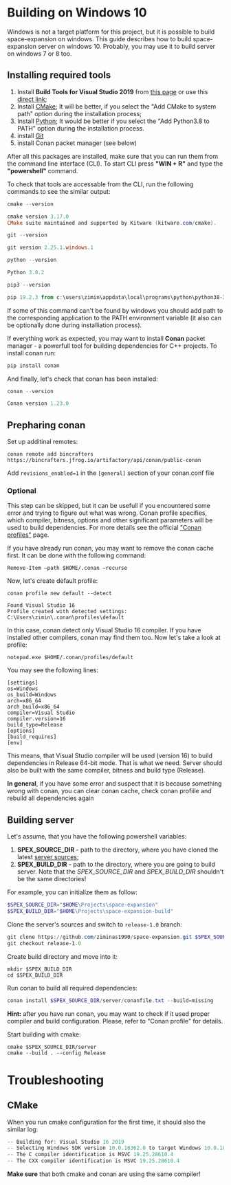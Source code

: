 # Building on Windows 10
Windows is not a target platform for this project, but it is possible to build space-expansion on windows. This guide describes how to build space-expansion server on windows 10. Probably, you may use it to build server on windows 7 or 8 too.

## Installing required tools
1. Install **Build Tools for Visual Studio 2019** from [this page](https://visualstudio.microsoft.com/ru/downloads/) or use this [direct link](https://visualstudio.microsoft.com/ru/thank-you-downloading-visual-studio/?sku=BuildTools&rel=16); 
2. Install [CMake](https://cmake.org/download/);
   It will be better, if you select the "Add CMake to system path" option during the installation process;
3. Install [Python](https://www.python.org/downloads/);
   It would be better if you select the "Add Python3.8 to PATH" option during the installation process.
4. install [Git](https://git-scm.com/)
5. install Conan packet manager (see below)

After all this packages are installed, make sure that you can run them from the command line interface (CLI). To start CLI press **"WIN + R"** and type the **"powershell"** command.

To check that tools are accessable from the CLI, run the following commands to see the similar output:
```powershell
cmake --version

cmake version 3.17.0
CMake suite maintained and supported by Kitware (kitware.com/cmake).
```
```powershell
git --version

git version 2.25.1.windows.1
```
```powershell
python --version

Python 3.8.2
```
```powershell
pip3 --version

pip 19.2.3 from c:\users\zimin\appdata\local\programs\python\python38-32\lib\site-packages\pip (python 3.8)
```

If some of this command can't be found by windows you should add path to the corresponding application to the PATH environment variable (it also can be optionally done during installiation process).

If everything work as expected, you may want to install **Conan** packet manager - a powerfull tool for building dependencies for C++ projects. To install conan run:
```powershell
pip install conan
```

And finally, let's check that conan has been installed:
```powershell
conan --version

Conan version 1.23.0
```

## Prepharing conan
Set up additinal remotes:
```
conan remote add bincrafters https://bincrafters.jfrog.io/artifactory/api/conan/public-conan
```

Add `revisions_enabled=1` in the `[general]` section of your conan.conf file

### Optional
This step can be skipped, but it can be usefull if you encountered some error and trying to figure out what was wrong.
Conan profile specifies, which compiler, bitness, options and other significant parameters will be used to build dependencies. For more details see the official ["Conan profiles"](https://docs.conan.io/en/latest/reference/profiles.html) page.

If you have already run conan, you may want to remove the conan cache first. It can be done with the following command:
```
Remove-Item –path $HOME/.conan –recurse
```
Now, let's create default profile:
```
conan profile new default --detect

Found Visual Studio 16
Profile created with detected settings: C:\Users\zimin\.conan\profiles\default
```
In this case, conan detect only Visual Studio 16 compiler. If you have installed other compilers, conan may find them too. Now let's take a look at profile:
```
notepad.exe $HOME/.conan/profiles/default
```

You may see the following lines:
```
[settings]
os=Windows
os_build=Windows
arch=x86_64
arch_build=x86_64
compiler=Visual Studio
compiler.version=16
build_type=Release
[options]
[build_requires]
[env]
```
This means, that Visual Studio compiler will be used (version 16) to build dependencies in Release 64-bit mode. That is what we need. Server should also be built with the same compiler, bitness and build type (Release).

**In general**, if you have some error and suspect that it is because something wrong with conan, you can clear conan cache, check conan profiile and rebuild all dependencies again

## Building server
Let's assume, that you have the following powershell variables:
1. **SPEX_SOURCE_DIR** - path to the directory, where you have cloned the latest [server sources](https://github.com/ziminas1990/space-expansion);
2. **SPEX_BUILD_DIR** - path to the directory, where you are going to build server.
Note that the *SPEX_SOURCE_DIR* and *SPEX_BUILD_DIR* shouldn't be the same directories!

For example, you can initialize them as follow:
```powershell
$SPEX_SOURCE_DIR="$HOME\Projects\space-expansion"
$SPEX_BUILD_DIR="$HOME\Projects\space-expansion-build"
```

Clone the server's sources and switch to `release-1.0` branch:
```powershell
git clone https://github.com/ziminas1990/space-expansion.git $SPEX_SOURCE_DIR
git checkout release-1.0
```

Create build directory and move into it:
```
mkdir $SPEX_BUILD_DIR
cd $SPEX_BUILD_DIR
```

Run conan to build all required dependencies:
```powershell
conan install $SPEX_SOURCE_DIR/server/conanfile.txt --build=missing
```
**Hint:** after you have run conan, you may want to check if it used proper compiler and build configuration. Please, refer to "Conan profile" for details.

Start building with cmake:
```
cmake $SPEX_SOURCE_DIR/server
cmake --build . --config Release
```

# Troubleshooting
## CMake
When you run cmake configuration for the first time, it should also the similar log:
```powershell
-- Building for: Visual Studio 16 2019
-- Selecting Windows SDK version 10.0.18362.0 to target Windows 10.0.18363.
-- The C compiler identification is MSVC 19.25.28610.4
-- The CXX compiler identification is MSVC 19.25.28610.4
```
**Make sure** that both cmake and conan are using the same compiler!
